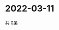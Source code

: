 # 2022-03-11
  共 0条

  <!-- BEGIN -->
  <!-- 最后更新时间Fri Mar 11 2022 23:03:33 GMT+0000 (Coordinated Universal Time) -->
  
  <!-- END -->
  
  